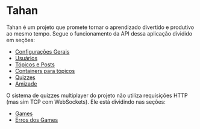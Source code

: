 # **Tahan**

Tahan é um projeto que promete tornar o aprendizado divertido e produtivo ao mesmo tempo. Segue o funcionamento da API dessa aplicação dividido em seções:

- [Configurações Gerais](./docs/general.md)
- [Usuários](./docs/users.md)
- [Tópicos e Posts](./docs/topics-and-posts.md)
- [Containers para tópicos](./docs/containers.md)
- [Quizzes](./docs/quizzes.md)
- [Amizade](./docs/friendships.md)

O sistema de quizzes multiplayer do projeto não utiliza requisições HTTP (mas sim TCP com WebSockets). Ele está dividindo nas seções:

- [Games](./docs/game.md)
- [Erros dos Games](./docs/game.md)